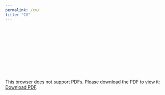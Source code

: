 ```yaml
---
permalink: /cv/
title: "CV"
---
```

<object data="https://tatumdmortimer.github.io/assets/pdfs/2020-06_cv.pdf)" type="application/pdf" width="750px" height="750px">
    <embed src="https://tatumdmortimer.github.io/assets/pdfs/2020-06_cv.pdf" type="application/pdf">
        <p>This browser does not support PDFs. Please download the PDF to view it: <a href="https://tatumdmortimer.github.io/assets/pdfs/2020-06_cv.pdf)">Download PDF</a>.</p>
    </embed>
</object>

